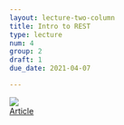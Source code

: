 ```yaml
---
layout: lecture-two-column
title: Intro to REST
type: lecture
num: 4
group: 2
draft: 1
due_date: 2021-04-07

---
```


<img class="large frame" src="https://www.pyimagesearch.com/wp-content/uploads/2018/01/keras_api_header.png" />
<br>
<a href="https://www.pyimagesearch.com/2018/01/29/scalable-keras-deep-learning-rest-api/">Article</a>
